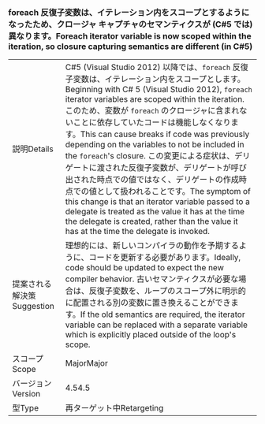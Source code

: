 ### <a name="foreach-iterator-variable-is-now-scoped-within-the-iteration-so-closure-capturing-semantics-are-different-in-c5"></a><span data-ttu-id="b9344-101">foreach 反復子変数は、イテレーション内をスコープとするようになったため、クロージャ キャプチャのセマンティクスが (C#5 では) 異なります。</span><span class="sxs-lookup"><span data-stu-id="b9344-101">Foreach iterator variable is now scoped within the iteration, so closure capturing semantics are different (in C#5)</span></span>

|   |   |
|---|---|
|<span data-ttu-id="b9344-102">説明</span><span class="sxs-lookup"><span data-stu-id="b9344-102">Details</span></span>|<span data-ttu-id="b9344-103">C#5 (Visual Studio 2012) 以降では、<code>foreach</code> 反復子変数は、イテレーション内をスコープとします。</span><span class="sxs-lookup"><span data-stu-id="b9344-103">Beginning with C# 5 (Visual Studio 2012), <code>foreach</code> iterator variables are scoped within the iteration.</span></span> <span data-ttu-id="b9344-104">このため、変数が <code>foreach</code> のクロージャに含まれないことに依存していたコードは機能しなくなります。</span><span class="sxs-lookup"><span data-stu-id="b9344-104">This can cause breaks if code was previously depending on the variables to not be included in the <code>foreach</code>'s closure.</span></span> <span data-ttu-id="b9344-105">この変更による症状は、デリゲートに渡された反復子変数が、デリゲートが呼び出された時点での値ではなく、デリゲートの作成時点での値として扱われることです。</span><span class="sxs-lookup"><span data-stu-id="b9344-105">The symptom of this change is that an iterator variable passed to a delegate is treated as the value it has at the time the delegate is created, rather than the value it has at the time the delegate is invoked.</span></span>|
|<span data-ttu-id="b9344-106">提案される解決策</span><span class="sxs-lookup"><span data-stu-id="b9344-106">Suggestion</span></span>|<span data-ttu-id="b9344-107">理想的には、新しいコンパイラの動作を予期するように、コードを更新する必要があります。</span><span class="sxs-lookup"><span data-stu-id="b9344-107">Ideally, code should be updated to expect the new compiler behavior.</span></span> <span data-ttu-id="b9344-108">古いセマンティクスが必要な場合は、反復子変数を、ループのスコープ外に明示的に配置される別の変数に置き換えることができます。</span><span class="sxs-lookup"><span data-stu-id="b9344-108">If the old semantics are required, the iterator variable can be replaced with a separate variable which is explicitly placed outside of the loop's scope.</span></span>|
|<span data-ttu-id="b9344-109">スコープ</span><span class="sxs-lookup"><span data-stu-id="b9344-109">Scope</span></span>|<span data-ttu-id="b9344-110">Major</span><span class="sxs-lookup"><span data-stu-id="b9344-110">Major</span></span>|
|<span data-ttu-id="b9344-111">バージョン</span><span class="sxs-lookup"><span data-stu-id="b9344-111">Version</span></span>|<span data-ttu-id="b9344-112">4.5</span><span class="sxs-lookup"><span data-stu-id="b9344-112">4.5</span></span>|
|<span data-ttu-id="b9344-113">型</span><span class="sxs-lookup"><span data-stu-id="b9344-113">Type</span></span>|<span data-ttu-id="b9344-114">再ターゲット中</span><span class="sxs-lookup"><span data-stu-id="b9344-114">Retargeting</span></span>|

